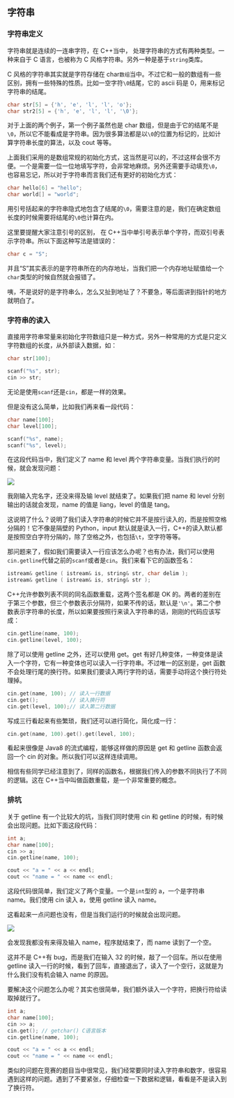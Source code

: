 ## 字符串

### 字符串定义

字符串就是连续的一连串字符，在 C++当中， 处理字符串的方式有两种类型。一种来自于 C 语言，也被称为 C 风格字符串。另外一种是基于`string`类库。

C 风格的字符串其实就是字符存储在 char`数组`当中。不过它和一般的数组有一些区别，拥有一些特殊的性质。比如一空字符`\0`结尾，它的 ascii 码是 0，用来标记字符串的结尾。

```C++
char str[5] = {'h', 'e', 'l', 'l', 'o'};
char str2[5] = {'h', 'e', 'l', 'l', '\0'};
```

对于上面的两个例子，第一个例子虽然也是 char 数组，但是由于它的结尾不是`\0`，所以它不能看成是字符串。因为很多算法都是以`\0`的位置为标记的，比如计算字符串长度的算法，以及 cout 等等。

上面我们采用的是数组常规的初始化方式，这当然是可以的，不过这样会很不方便。一个是需要一位一位地填写字符，会非常地麻烦。另外还需要手动填充`\0`，也容易忘记，所以对于字符串而言我们还有更好的初始化方式：

```C++
char hello[6] = "hello";
char world[] = "world";
```

用引号括起来的字符串隐式地包含了结尾的`\0`，需要注意的是，我们在确定数组长度的时候需要将结尾的`\0`也计算在内。

这里要提醒大家注意引号的区别， 在 C++当中单引号表示单个字符，而双引号表示字符串。所以下面这种写法是错误的：

```C++
char c = "S";
```

并且“S”其实表示的是字符串所在的内存地址，当我们把一个内存地址赋值给一个`char`类型的时候自然就会报错了。

咦，不是说好的是字符串么，怎么又扯到地址了？不要急，等后面讲到指针的地方就明白了。

### 字符串的读入

直接用字符串常量来初始化字符数组只是一种方式，另外一种常用的方式是只定义字符数组的长度，从外部读入数据，如：

```C++
char str[100];

scanf("%s", str);
cin >> str;
```

无论是使用`scanf`还是`cin`，都是一样的效果。

但是没有这么简单，比如我们再来看一段代码：

```C++
char name[100];
char level[100];

scanf("%s", name);
scanf("%s", level);
```

在这段代码当中，我们定义了 name 和 level 两个字符串变量。当我们执行的时候，就会发现问题：

![](https://tva1.sinaimg.cn/large/008i3skNgy1gvmpp92pz8j611q034wep02.jpg)

我刚输入完名字，还没来得及输 level 就结束了。如果我们把 name 和 level 分别输出的话就会发现，name 的值是 liang，level 的值是 tang。

这说明了什么？说明了我们读入字符串的时候它并不是按行读入的，而是按照空格分隔的！它不像是隔壁的 Python，input 默认就是读入一行，C++的读入默认都是按照空白字符分隔的，除了空格之外，也包括`\t`，空字符等等。

那问题来了，假如我们需要读入一行应该怎么办呢？也有办法，我们可以使用`cin.getline`代替之前的`scanf`或者是`cin`。我们来看下它的函数签名：

```C++
istream& getline ( istream& is, string& str, char delim );
istream& getline ( istream& is, string& str );
```

C++允许参数列表不同的同名函数重载，这两个签名都是 OK 的。两者的差别在于第三个参数，但三个参数表示分隔符，如果不传的话，默认是`'\n'`。第二个参数表示字符串的长度，所以如果要按照行来读入字符串的话，刚刚的代码应该写成：

```C++
cin.getline(name, 100);
cin.getline(level, 100);
```

除了可以使用 getline 之外，还可以使用 get。get 有好几种变体，一种变体是读入一个字符，它有一种变体也可以读入一行字符串。不过唯一的区别是，get 函数不会处理行尾的换行符。如果我们要读入两行字符的话，需要手动将这个换行符处理掉。

```C++
cin.get(name, 100);	// 读入一行数据
cin.get();			// 读入换行符
cin.get(level, 100);// 读入第二行数据
```

写成三行看起来有些繁琐，我们还可以进行简化，简化成一行：

```C++
cin.get(name, 100).get().get(level, 100);
```

看起来很像是 Java8 的流式编程，能够这样做的原因是 get 和 getline 函数会返回一个 cin 的对象。所以我们可以这样连续调用。

相信有些同学已经注意到了，同样的函数名，根据我们传入的参数不同执行了不同的逻辑。这在 C++当中叫做函数重载，是一个非常重要的概念。

### 排坑

关于 getline 有一个比较大的坑，当我们同时使用 cin 和 getline 的时候，有时候会出现问题。比如下面这段代码：

```C++
int a;
char name[100];
cin >> a;
cin.getline(name, 100);

cout << "a = " << a << endl;
cout << "name = " << name << endl;
```

这段代码很简单，我们定义了两个变量。一个是`int`型的 a，一个是字符串 name。我们使用 cin 读入 a，使用 getline 读入 name。

这看起来一点问题也没有，但是当我们运行的时候就会出现问题。

![](https://tva1.sinaimg.cn/large/008i3skNgy1gvnu7prx5vj610w054t8x02.jpg)

会发现我都没有来得及输入 name，程序就结束了，而 name 读到了一个空。

这并不是 C++有 bug，而是我们在输入 32 的时候，敲了一个回车。所以在使用 getline 读入一行的时候，看到了回车，直接退出了，读入了一个空行，这就是为什么我们没有机会输入 name 的原因。

要解决这个问题怎么办呢？其实也很简单，我们额外读入一个字符，把换行符给读取掉就行了。

```C++
int a;
char name[100];
cin >> a;
cin.get(); // getchar() C语言版本
cin.getline(name, 100);

cout << "a = " << a << endl;
cout << "name = " << name << endl;
```

类似的问题在竞赛的题目当中很常见，我们经常要同时读入字符串和数字，很容易遇到这样的问题。遇到了不要紧张，仔细检查一下数据和逻辑，看看是不是读入到了换行符。
